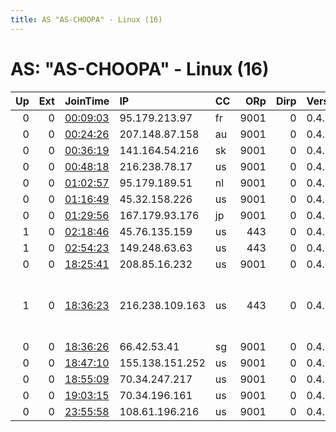 ```yaml
---
title: AS "AS-CHOOPA" - Linux (16)
---
```


# AS: "AS-CHOOPA" - Linux (16)

|   Up |   Ext | JoinTime                                                                                              | IP              | CC   |   ORp |   Dirp | Version   | Contact                      | Nickname     |   eFamMembers |
|-----:|------:|:------------------------------------------------------------------------------------------------------|:----------------|:-----|------:|-------:|:----------|:-----------------------------|:-------------|--------------:|
|    0 |     0 | [00:09:03](https://nusenu.github.io/OrNetStats/w/relay/7B57E0E139ECBAD1A9400E8053249FAD5F07092C.html) | 95.179.213.97   | fr   |  9001 |      0 | 0.4.6.9   | None                         | Unnamed      |             1 |
|    0 |     0 | [00:24:26](https://nusenu.github.io/OrNetStats/w/relay/A81F776D57A54CDE35A208DACF92F284C797D877.html) | 207.148.87.158  | au   |  9001 |      0 | 0.4.6.9   | None                         | Unnamed      |             1 |
|    0 |     0 | [00:36:19](https://nusenu.github.io/OrNetStats/w/relay/AB5888FDF329456D195F461C37055686A600CBED.html) | 141.164.54.216  | sk   |  9001 |      0 | 0.4.6.9   | None                         | Unnamed      |             1 |
|    0 |     0 | [00:48:18](https://nusenu.github.io/OrNetStats/w/relay/A098FF0FE2BA928212F3B440ED53D016CAA9E90C.html) | 216.238.78.17   | us   |  9001 |      0 | 0.4.6.9   | None                         | Unnamed      |             1 |
|    0 |     0 | [01:02:57](https://nusenu.github.io/OrNetStats/w/relay/A75D38FBC68C74F82CC96E5A4B683ADCD8B0E3B6.html) | 95.179.189.51   | nl   |  9001 |      0 | 0.4.6.9   | None                         | Unnamed      |             1 |
|    0 |     0 | [01:16:49](https://nusenu.github.io/OrNetStats/w/relay/BEBD2BB67349B0B47AEF985459F84B258C7C2333.html) | 45.32.158.226   | us   |  9001 |      0 | 0.4.6.9   | None                         | Unnamed      |             1 |
|    0 |     0 | [01:29:56](https://nusenu.github.io/OrNetStats/w/relay/ECE59F65B9DDB4D15481A9DA6C6A96DC429107B3.html) | 167.179.93.176  | jp   |  9001 |      0 | 0.4.6.9   | None                         | Unnamed      |             1 |
|    1 |     0 | [02:18:46](https://nusenu.github.io/OrNetStats/w/relay/D387BC8F0C4F42E76200BE41C3B6910B0C75E54A.html) | 45.76.135.159   | us   |   443 |      0 | 0.4.6.9   | None                         | deception    |             1 |
|    1 |     0 | [02:54:23](https://nusenu.github.io/OrNetStats/w/relay/BFD4121F852BEF344D5C21A58279E733DD24135A.html) | 149.248.63.63   | us   |   443 |      0 | 0.4.6.9   | None                         | exfiltration |             1 |
|    0 |     0 | [18:25:41](https://nusenu.github.io/OrNetStats/w/relay/A610EE8F6178BB2E56580BF5C6FF0821ABAB7D84.html) | 208.85.16.232   | us   |  9001 |      0 | 0.4.6.9   | None                         | Unnamed      |             1 |
|    1 |     0 | [18:36:23](https://nusenu.github.io/OrNetStats/w/relay/A1CF47997E60BFA0ED9EE48061C7E426151FDE2E.html) | 216.238.109.163 | us   |   443 |      0 | 0.4.6.9   | Deep Link &lt;deep AT deep-l | selfaware    |             1 |
|    0 |     0 | [18:36:26](https://nusenu.github.io/OrNetStats/w/relay/6D3EEB0D08E5BE68EDCE9E7BD3D3392DF7D6E655.html) | 66.42.53.41     | sg   |  9001 |      0 | 0.4.6.9   | None                         | Unnamed      |             1 |
|    0 |     0 | [18:47:10](https://nusenu.github.io/OrNetStats/w/relay/3B83239A49EF54530EE325BFCF99DC038E6D031C.html) | 155.138.151.252 | us   |  9001 |      0 | 0.4.6.9   | None                         | Unnamed      |             1 |
|    0 |     0 | [18:55:09](https://nusenu.github.io/OrNetStats/w/relay/8EDFE3B3C5D77365D8DA763B0360E5F352935495.html) | 70.34.247.217   | us   |  9001 |      0 | 0.4.6.9   | None                         | Unnamed      |             1 |
|    0 |     0 | [19:03:15](https://nusenu.github.io/OrNetStats/w/relay/8DA0146BF9D1DF6547F6A58E357A28E13C0924E9.html) | 70.34.196.161   | us   |  9001 |      0 | 0.4.6.9   | None                         | Unnamed      |             1 |
|    0 |     0 | [23:55:58](https://nusenu.github.io/OrNetStats/w/relay/E1D9EF2CFD51DAE49846016B0E35427092B0836E.html) | 108.61.196.216  | us   |  9001 |      0 | 0.4.6.9   | None                         | Unnamed      |             1 |
